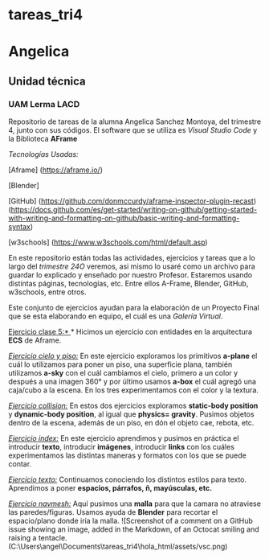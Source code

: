 # tareas_tri4
# Angelica
## Unidad técnica
### UAM Lerma LACD
Repositorio de tareas de la alumna Angelica Sanchez Montoya, del trimestre 4, junto con sus códigos. El software que se utiliza es *Visual Studio Code* y la Biblioteca **AFrame**

*Tecnologías Usadas:*

[Aframe] (https://aframe.io/) 

[Blender] 

[GitHub] (https://github.com/donmccurdy/aframe-inspector-plugin-recast)
(https://docs.github.com/es/get-started/writing-on-github/getting-started-with-writing-and-formatting-on-github/basic-writing-and-formatting-syntax)

[w3schools] (https://www.w3schools.com/html/default.asp)

En este repositorio están todas las actividades, ejercicios y tareas que a lo largo del *trimestre 24O* veremos, asi mismo lo usaré como un archivo para guardar lo explicado y enseñado por nuestro Profesor. Estaremos usando distintas páginas, tecnologías, etc. Entre ellos A-Frame, Blender, GitHub, w3schools, entre otros. 

Este conjunto de ejercicios ayudan para la elaboración de un Proyecto Final que se esta elaborando en equipo, el cuál es una *Galería Virtual*. 

<ins> Ejercicio clase 5:* </ins>* Hicimos un ejercicio con entidades en la arquitectura **ECS** de Aframe.

<ins>*Ejercicio cielo y piso:*</ins> En este ejercicio exploramos los primitivos **a-plane** el cuál lo utilizamos para poner un piso, una superficie plana, también utilizamos **a-sky** con el cuál cambiamos el cielo, primero a un color y después a una imagen 360° y por último usamos **a-box** el cuál agregó una caja/cubo a la escena. En los tres experimentamos con el color y la textura. 

<ins>*Ejercicio collision:*</ins> En estos dos ejercicios exploramos **static-body position** y **dynamic-body position**, al igual que **physics= gravity**. Pusimos objetos dentro de la escena, además de un piso, en dón el objeto cae, rebota, etc.  

<ins>*Ejercicio index:*</ins> En este ejercicio aprendimos y pusimos en práctica el introducir **texto**, introducir **imágenes**, introducir **links** con los cuáles experimentamos las distintas maneras y formatos con los que se puede contar. 

<ins>*Ejercicio texto:*</ins> Continuamos conociendo los distintos estilos para texto. Aprendimos a poner **espacios, párrafos, ñ, mayúsculas, etc.**  

<ins>*Ejercicio navmesh:*</ins> Aquí pusimos una **malla** para que la camara no atraviese las paredes/figuras. Usamos ayuda de **Blender** para recortar el espacio/plano donde iría la malla.
  ![Screenshot of a comment on a GitHub issue showing an image, added in the Markdown, of an Octocat smiling and raising a tentacle.(C:\Users\angel\Documents\tareas_tri4\hola_html/assets/vsc.png)